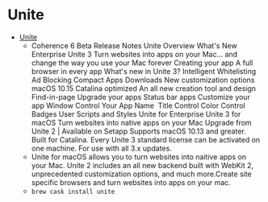 # Unite
- [Unite](https://bzgapps.com/unite)
  -  Coherence 6 Beta Release Notes Unite Overview What's New Enterprise Unite 3 Turn websites into apps on your Mac... and change the way you use your Mac forever Creating your app A full browser in every app What's new in Unite 3? Intelligent Whitelisting ​ Ad Blocking Compact Apps Downloads New customization options macOS 10.15 Catalina optimized An all new creation tool and design Find-in-page Upgrade your apps Status bar apps Customize your app Window Control Your App Name  Title Control Color Control Badges User Scripts and Styles Unite for Enterprise Unite 3 for macOS Turn websites into native apps on your Mac Upgrade from Unite 2 | Available on Setapp Supports macOS 10.13 and greater. Built for Catalina. Every Unite 3 standard license can be activated on one machine. For use with all 3.x updates.
  - Unite for macOS allows you to turn websites into naitive apps on your Mac. Unite 2 includes an all new backend built with WebKit 2, unprecedented customization options, and much more.Create site specific browsers and turn websites into apps on your mac.
  - `brew cask install unite`
